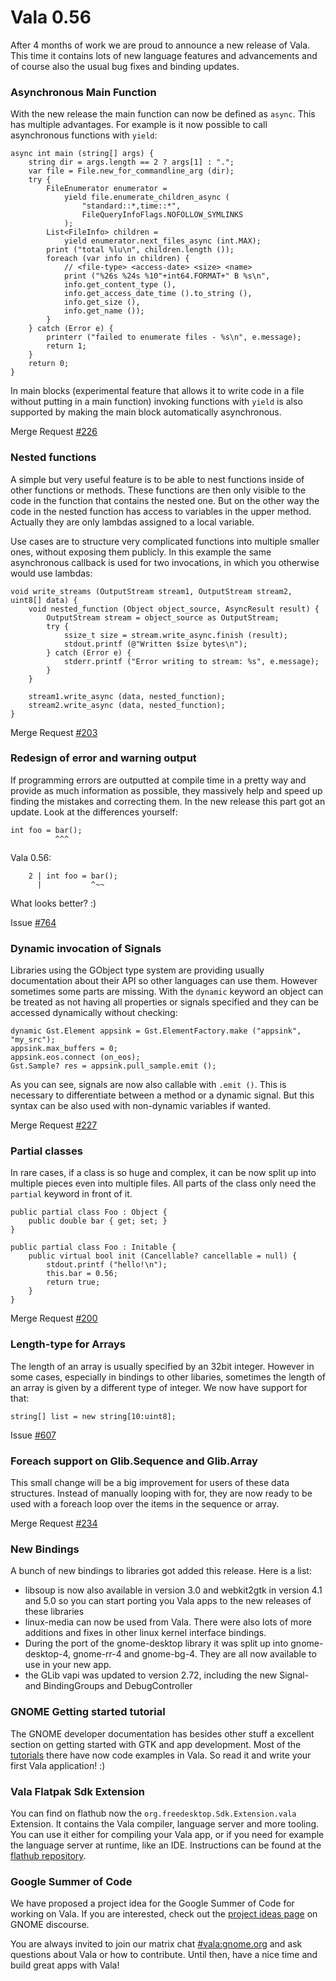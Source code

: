 # Vala 0.56

After 4 months of work we are proud to announce a new release of Vala. This time it contains lots of new language features and advancements and of course also the usual bug fixes and binding updates.

### Asynchronous Main Function

With the new release the main function can now be defined as `async`. This has multiple advantages. For example is it now possible to call asynchronous functions with `yield`:

```vala
async int main (string[] args) {
    string dir = args.length == 2 ? args[1] : ".";
    var file = File.new_for_commandline_arg (dir);
    try {
        FileEnumerator enumerator =
            yield file.enumerate_children_async (
                "standard::*,time::*",
                FileQueryInfoFlags.NOFOLLOW_SYMLINKS
            );
        List<FileInfo> children =
            yield enumerator.next_files_async (int.MAX);
        print ("total %lu\n", children.length ());
        foreach (var info in children) {
            // <file-type> <access-date> <size> <name>
            print ("%26s %24s %10"+int64.FORMAT+" B %s\n",
            info.get_content_type (),
            info.get_access_date_time ().to_string (),
            info.get_size (),
            info.get_name ());
        }
    } catch (Error e) {
        printerr ("failed to enumerate files - %s\n", e.message);
        return 1;
    }
    return 0;
}
```

In main blocks (experimental feature that allows it to write code in a file without putting in a main function) invoking functions with `yield` is also supported by making the main block automatically asynchronous.

Merge Request [#226](https://gitlab.gnome.org/GNOME/vala/-/merge_requests/226)

### Nested functions

A simple but very useful feature is to be able to nest functions inside of other functions or methods. These functions are then only visible to the code in the function that contains the nested one. But on the other way the code in the nested function has access to variables in the upper method. Actually they are only lambdas assigned to a local variable.

Use cases are to structure very complicated functions into multiple smaller ones, without exposing them publicly. In this example the same asynchronous callback is used for two invocations, in which you otherwise would use lambdas:

```vala
void write_streams (OutputStream stream1, OutputStream stream2, uint8[] data) {
    void nested_function (Object object_source, AsyncResult result) {
        OutputStream stream = object_source as OutputStream;
        try {
            ssize_t size = stream.write_async.finish (result);
            stdout.printf (@"Written $size bytes\n");
        } catch (Error e) {
            stderr.printf ("Error writing to stream: %s", e.message);
        }
    }
    
    stream1.write_async (data, nested_function);
    stream2.write_async (data, nested_function);
}
```

Merge Request [#203](https://gitlab.gnome.org/GNOME/vala/-/merge_requests/203)

### Redesign of error and warning output

If programming errors are outputted at compile time in a pretty way and provide as much information as possible, they massively help and speed up finding the mistakes and correcting them.
In the new release this part got an update. Look at the differences yourself:

```shell
int foo = bar();
          ^^^
```

Vala 0.56:

```shell
    2 | int foo = bar();
      |           ^~~
```

What looks better? :)

Issue [#764](https://gitlab.gnome.org/GNOME/vala/-/issues/764)

### Dynamic invocation of Signals

Libraries using the GObject type system are providing usually documentation about their API so other languages can use them. However sometimes some parts are missing. With the `dynamic` keyword an object can be treated as not having all properties or signals specified and they can be accessed dynamically without checking:

```vala
dynamic Gst.Element appsink = Gst.ElementFactory.make ("appsink", "my_src");
appsink.max_buffers = 0;
appsink.eos.connect (on_eos);
Gst.Sample? res = appsink.pull_sample.emit ();
```

As you can see, signals are now also callable with `.emit ()`. This is necessary to differentiate between a method or a dynamic signal. But this syntax can be also used with non-dynamic variables if wanted.

Merge Request [#227](https://gitlab.gnome.org/GNOME/vala/-/merge_requests/227)

### Partial classes

In rare cases, if a class is so huge and complex, it can be now split up into multiple pieces even into multiple files. All parts of the class only need the `partial` keyword in front of it.

```vala
public partial class Foo : Object {
    public double bar { get; set; }
}

public partial class Foo : Initable {
    public virtual bool init (Cancellable? cancellable = null) {
        stdout.printf ("hello!\n");
        this.bar = 0.56;
        return true;
    }
}
```

Merge Request [#200](https://gitlab.gnome.org/GNOME/vala/-/merge_requests/200)

### Length-type for Arrays

The length of an array is usually specified by an 32bit integer. However in some cases, especially in bindings to other libaries, sometimes the length of an array is given by a different type of integer. We now have support for that:

```vala
string[] list = new string[10:uint8];
```

Issue [#607](https://gitlab.gnome.org/GNOME/vala/-/issues/607)

### Foreach support on Glib.Sequence and Glib.Array

This small change will be a big improvement for users of these data structures. Instead of manually looping with for, they are now ready to be used with a foreach loop over the items in the sequence or array.

Merge Request [#234](https://gitlab.gnome.org/GNOME/vala/-/merge_requests/234)

### New Bindings

A bunch of new bindings to libraries got added this release. Here is a list:

- libsoup is now also available in version 3.0 and webkit2gtk in version 4.1 and 5.0 so you can start porting you Vala apps to the new releases of these libraries
- linux-media can now be used from Vala. There were also lots of more additions and fixes in other linux kernel interface bindings.
- During the port of the gnome-desktop library it was split up into gnome-desktop-4, gnome-rr-4 and gnome-bg-4. They are all now available to use in your new app.
- the GLib vapi was updated to version 2.72, including the new Signal- and BindingGroups and DebugController

### GNOME Getting started tutorial

The GNOME developer documentation has besides other stuff a excellent section on getting started with GTK and app development. Most of the [tutorials](https://developer.gnome.org/documentation/tutorials.html) there have now code examples in Vala. So read it and write your first Vala application! :)

### Vala Flatpak Sdk Extension

You can find on flathub now the `org.freedesktop.Sdk.Extension.vala` Extension. It contains the Vala compiler, language server and more tooling. You can use it either for compiling your Vala app, or if you need for example the language server at runtime, like an IDE. Instructions can be found at the [flathub repository](https://github.com/flathub/org.freedesktop.Sdk.Extension.vala).

### Google Summer of Code

We have proposed a project idea for the Google Summer of Code for working on Vala. If you are interested, check out the [project ideas page](https://discourse.gnome.org/t/gsoc-2022-project-ideas/8931#add-support-for-the-latest-gir-attributes-and-gi-docgen-formatting-to-valadoc-15) on GNOME discourse.

You are always invited to join our matrix chat [#vala:gnome.org](https://matrix.to/#/#_gimpnet_#vala:gnome.org) and ask questions about Vala or how to contribute. Until then, have a nice time and build great apps with Vala!
